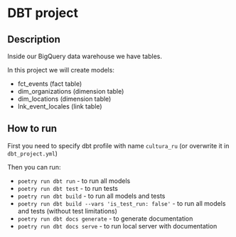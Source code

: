 # DBT project

## Description

Inside our BigQuery data warehouse we have tables.

In this project we will create models:
- fct_events (fact table)
- dim_organizations (dimension table)
- dim_locations (dimension table)
- lnk_event_locales (link table)

## How to run
First you need to specify dbt profile with name `cultura_ru` (or overwrite it in `dbt_project.yml`)

Then you can run:
- `poetry run dbt run` - to run all models
- `poetry run dbt test` - to run tests
- `poetry run dbt build` - to run all models and tests
- `poetry run dbt build --vars 'is_test_run: false'` - to run all models and tests (without test limitations)
- `poetry run dbt docs generate` - to generate documentation
- `poetry run dbt docs serve` - to run local server with documentation


